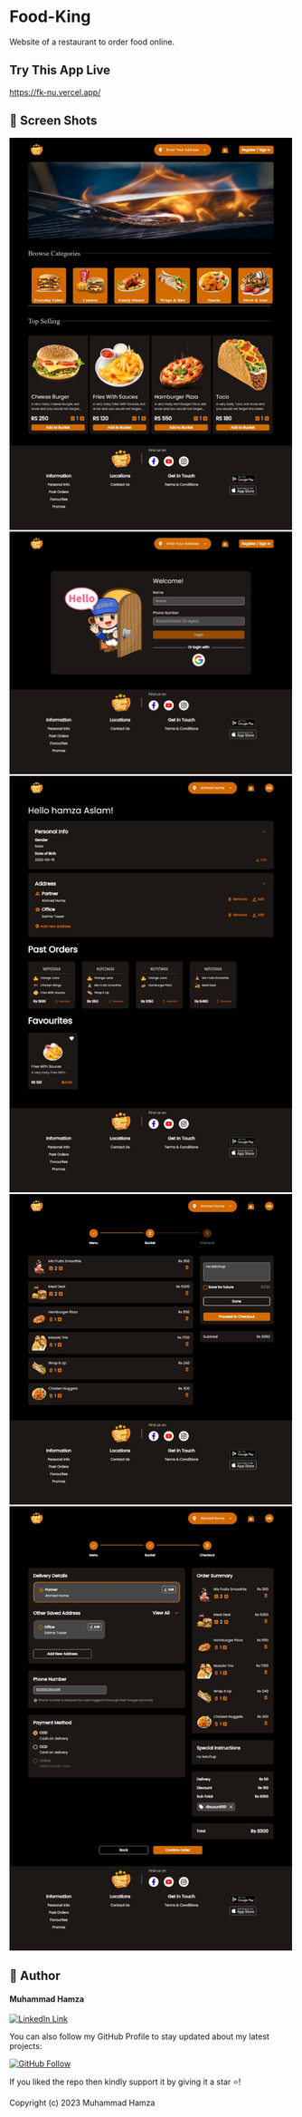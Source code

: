 # Food-King

Website of a restaurant to order food online.

## Try This App Live

https://fk-nu.vercel.app/

## 📱 Screen Shots

<img src="https://github.com/M-Hamza-Aslam/Food-King/blob/main/ScreenShorts/SS1.jpeg?raw=true" width=500>  <img src="https://github.com/M-Hamza-Aslam/Food-King/blob/main/ScreenShorts/SS2.jpeg?raw=true" width=500> <img src="https://github.com/M-Hamza-Aslam/Food-King/blob/main/ScreenShorts/SS3.jpeg?raw=true" width=500> <img src="https://github.com/M-Hamza-Aslam/Food-King/blob/main/ScreenShorts/SS4.jpeg?raw=true" width=500> <img src="https://github.com/M-Hamza-Aslam/Food-King/blob/main/ScreenShorts/SS5.jpeg?raw=true" width=500>

## 🧑 Author

#### Muhammad Hamza
[![LinkedIn Link](https://img.shields.io/badge/Connect-Hamza-blue.svg?logo=linkedin&longCache=true&style=social&label=Connect
)](https://www.linkedin.com/in/muhammad-hamza-1bb698213/)

You can also follow my GitHub Profile to stay updated about my latest projects:

[![GitHub Follow](https://img.shields.io/badge/Connect-Hamza-blue.svg?logo=Github&longCache=true&style=social&label=Follow)](https://github.com/M-Hamza-Aslam)

If you liked the repo then kindly support it by giving it a star ⭐!

Copyright (c) 2023 Muhammad Hamza
